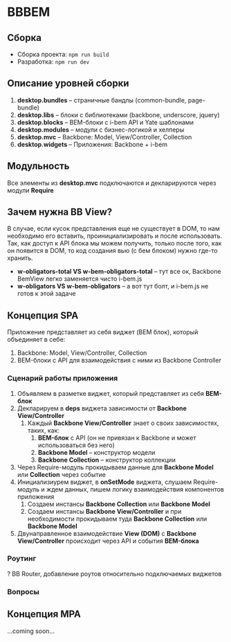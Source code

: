 # BBBEM

## Сборка
- Сборка проекта: `npm run build`   
- Разработка: `npm run dev`    

## Описание уровней сборки
1. **desktop.bundles** – страничные бандлы (common-bundle, page-bundle)
1. **desktop.libs** – блоки с библиотеками (backbone, underscore, jquery)
1. **desktop.blocks** – BEM-блоки с i-bem API и Yate шаблонами
1. **desktop.modules** – модули с бизнес-логикой и хелперы
1. **desktop.mvc** – Backbone: Model, View/Controller, Collection
1. **desktop.widgets** – Приложения: Backbone + i-bem

## Модульность
Все элементы из **desktop.mvc** подключаются и декларируются через модули **Require**

## Зачем нужна BB View?
В случае, если кусок представления еще не существует в DOM, то нам необходимо его вставить, проинициализировать и после использовать.
Так, как доступ к API блока мы можем получить, только после того, как он появится в DOM, то код создания вью (с бем блоком) нужно где-то хранить.

- **w-obligators-total VS w-bem-obligators-total** – тут все ок, Backbone BemView легко заменяется чисто i-bem.js
- **w-obligators VS w-bem-obligators** – а вот тут болт, и i-bem.js не готов к этой задаче

## Концепция SPA
Приложение представляет из себя виджет (BEM блок), который объединяет в себе:

1. Backbone: Model, View/Controller, Collection
1. BEM-блоки с API для взаимодействия с ними из Backbone Controller

### Сценарий работы приложения
1. Объявляем в разметке виджет, который представляет из себя **BEM-блок**
1. Декларируем в **deps** виджета зависимости от **Backbone View/Controller**
    1. Каждый **Backbone View/Controller** знает о своих зависимостях, таких, как:
        1. **BEM-блок** c API (он не привязан к Backbone и может использоваться без него)
        1. **Backbone Model** – конструктор модели
        1. **Backbone Collection** – конструктор коллекции
1. Через Require-модуль прокидываем данные для **Backbone Model** или **Collection** через событие
1. Инициализиурем виджет, в **onSetMode** виджета, слушаем Require-модуль и ждем данных, пишем логику взаимодействия компонентов приложения
    1. Создаем инстансы **Backbone Collection** или **Backbone Model**
    1. Создаем инстансы **Backbone View/Controller** и при необходимости прокидываем туда **Backbone Collection** или **Backbone Model**
1. Двунаправленное взаимодействие **View (DOM)** с **Backbone View/Controller** происходит через API и события **BEM-блока**

### Роутинг
? BB Router, добавление роутов относительно подключаемых виджетов

### Вопросы

## Концепция MPA
...coming soon...
